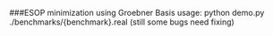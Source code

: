 ###ESOP minimization using Groebner Basis
usage: python demo.py ./benchmarks/{benchmark}.real
(still some bugs need fixing)